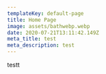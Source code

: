 ```yaml
---
templateKey: default-page
title: Home Page
image: assets/bathwebp.webp
date: 2020-07-21T13:11:42.149Z
meta_title: test
meta_description: test
---
```

testt
